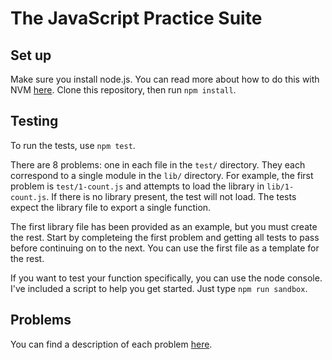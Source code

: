# The JavaScript Practice Suite

## Set up

Make sure you install node.js. You can read more about how to do this with NVM
[here](https://github.com/creationix/nvm#install-script). Clone this repository,
then run `npm install`.

## Testing

To run the tests, use `npm test`.

There are 8 problems: one in each file in the `test/` directory. They each
correspond to a single module in the `lib/` directory. For example, the first
problem is `test/1-count.js` and attempts to load the library in
`lib/1-count.js`. If there is no library present, the test will not load. The
tests expect the library file to export a single function.

The first library file has been provided as an example, but you must create the
rest. Start by completeing the first problem and getting all tests to pass
before continuing on to the next. You can use the first file as a template for
the rest.

If you want to test your function specifically, you can use the node console.
I've included a script to help you get started. Just type `npm run sandbox`.

## Problems

You can find a description of each problem [here](./problems).

